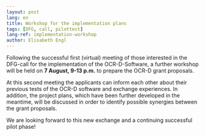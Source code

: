 ```yaml
---
layout: post
lang: en
title: Workshop for the implementation plans
tags: [DFG, call, pilottest]
lang-ref: implementation-workshop
author: Elisabeth Engl
---
```


Following the successful first (virtual) meeting of those interested in the DFG-call for the
implementation of the OCR-D-Software, a further workshop will be held on **7 August, 9-13 p.m.**
to prepare the OCR-D grant proposals. 

At this second meeting the applicants can inform each other about their previous tests of
the OCR-D software and exchange experiences. In addition, the project plans,
which have been further developed in the meantime, will be discussed in order to identify
possible synergies between the grant proposals.

We are looking forward to this new exchange and a continuing successful pilot phase!